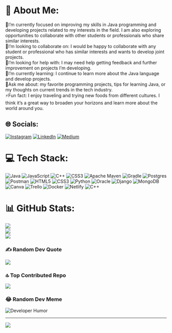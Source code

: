 # 💫 About Me:
🔭I’m currently focused on improving my skills in Java programming and developing projects related to my interests in the field. I am also exploring opportunities to collaborate with other students or professionals who share similar interests.<br>👯I’m looking to collaborate on: I would be happy to collaborate with any student or professional who has similar interests and wants to develop joint projects.<br>🤝I’m looking for help with: I may need help getting feedback and further improvement on projects I’m developing.<br>🌱I’m currently learning: I continue to learn more about the Java language and develop projects.<br>💬Ask me about: my favorite programming projects, tips for learning Java, or my thoughts on current trends in the tech industry.<br>⚡Fun fact: I enjoy traveling and trying new foods from different cultures. I think it’s a great way to broaden your horizons and learn more about the world around you.


## 🌐 Socials:
[![Instagram](https://img.shields.io/badge/Instagram-%23E4405F.svg?logo=Instagram&logoColor=white)](https://instagram.com/rafiqoglu_r) [![LinkedIn](https://img.shields.io/badge/LinkedIn-%230077B5.svg?logo=linkedin&logoColor=white)](https://linkedin.com/in/rashid-teymurlu-298111231) [![Medium](https://img.shields.io/badge/Medium-12100E?logo=medium&logoColor=white)](https://medium.com/@rashidteymurlu) 

# 💻 Tech Stack:
![Java](https://img.shields.io/badge/java-%23ED8B00.svg?style=for-the-badge&logo=java&logoColor=white) ![JavaScript](https://img.shields.io/badge/javascript-%23323330.svg?style=for-the-badge&logo=javascript&logoColor=%23F7DF1E) ![C++](https://img.shields.io/badge/c++-%2300599C.svg?style=for-the-badge&logo=c%2B%2B&logoColor=white) ![CSS3](https://img.shields.io/badge/css3-%231572B6.svg?style=for-the-badge&logo=css3&logoColor=white) ![Apache Maven](https://img.shields.io/badge/Apache%20Maven-C71A36?style=for-the-badge&logo=Apache%20Maven&logoColor=white) ![Gradle](https://img.shields.io/badge/Gradle-02303A.svg?style=for-the-badge&logo=Gradle&logoColor=white) ![Postgres](https://img.shields.io/badge/postgres-%23316192.svg?style=for-the-badge&logo=postgresql&logoColor=white) ![Postman](https://img.shields.io/badge/Postman-FF6C37?style=for-the-badge&logo=postman&logoColor=white) ![HTML5](https://img.shields.io/badge/html5-%23E34F26.svg?style=for-the-badge&logo=html5&logoColor=white) ![CSS3](https://img.shields.io/badge/css3-%231572B6.svg?style=for-the-badge&logo=css3&logoColor=white) ![Python](https://img.shields.io/badge/python-3670A0?style=for-the-badge&logo=python&logoColor=ffdd54) ![Oracle](https://img.shields.io/badge/Oracle-F80000?style=for-the-badge&logo=oracle&logoColor=white) ![Django](https://img.shields.io/badge/django-%23092E20.svg?style=for-the-badge&logo=django&logoColor=white) ![MongoDB](https://img.shields.io/badge/MongoDB-%234ea94b.svg?style=for-the-badge&logo=mongodb&logoColor=white) ![Canva](https://img.shields.io/badge/Canva-%2300C4CC.svg?style=for-the-badge&logo=Canva&logoColor=white) ![Trello](https://img.shields.io/badge/Trello-%23026AA7.svg?style=for-the-badge&logo=Trello&logoColor=white) ![Docker](https://img.shields.io/badge/docker-%230db7ed.svg?style=for-the-badge&logo=docker&logoColor=white) ![Netlify](https://img.shields.io/badge/netlify-%23000000.svg?style=for-the-badge&logo=netlify&logoColor=#00C7B7) ![C++](https://img.shields.io/badge/c++-%2300599C.svg?style=for-the-badge&logo=c%2B%2B&logoColor=white)
# 📊 GitHub Stats:
![](https://github-readme-stats.vercel.app/api?username=rashidintheworld&theme=city_light&hide_border=false&include_all_commits=true&count_private=true)<br/>
![](https://github-readme-streak-stats.herokuapp.com/?user=rashidintheworld&theme=city_light&hide_border=false)<br/>
![](https://github-readme-stats.vercel.app/api/top-langs/?username=rashidintheworld&theme=city_light&hide_border=false&include_all_commits=true&count_private=true&layout=compact)

### ✍️ Random Dev Quote
![](https://quotes-github-readme.vercel.app/api?type=vetical&theme=light)

### 🔝 Top Contributed Repo
![](https://github-contributor-stats.vercel.app/api?username=rashidintheworld&limit=5&theme=oldie&combine_all_yearly_contributions=true)

### 😂 Random Dev Meme
![Developer Humor](https://readme-jokes.vercel.app/api)



---
[![](https://visitcount.itsvg.in/api?id=rashidintheworld&icon=3&color=0)](https://visitcount.itsvg.in)

<!-- Proudly created with GPRM ( https://gprm.itsvg.in ) -->
